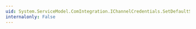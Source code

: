 ```yaml
---
uid: System.ServiceModel.ComIntegration.IChannelCredentials.SetDefaultServiceCertificateFromStore(System.String,System.String,System.String,System.Object)
internalonly: False
---
```

